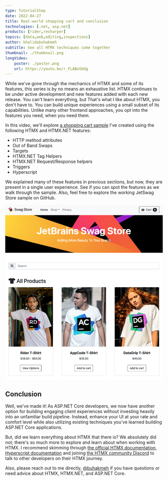 ```yaml
---
type: TutorialStep
date: 2022-04-27
title: Real-world shopping cart and conclusion
technologies: [.net, asp.net]
products: [rider,resharper]
topics: [data,web,editing,inspections]
author: khalidabuhakmeh
subtitle: See all HTMX techniques come together
thumbnail: ./thumbnail.png
longVideo:
    poster: ./poster.png
    url: https://youtu.be/r_FLABoSkOg
---
```


While we've gone through the mechanics of HTMX and some of its features, this series is by no means an exhaustive list. HTMX continues to be under active development and new features added with each new release. You can't learn everything, but That's what I like about HTMX, you don't have to. You can build unique experiences using a small subset of its capabilities. Unlike many other frontend approaches, you opt into the features you need, when you need them.

In this video, we'll explore [a shopping cart sample](https://github.com/khalidabuhakmeh/htmx-aspnetcore) I've created using the following HTMX and HTMX.NET features:

- HTTP method attributes
- Out of Band Swaps
- Targets
- HTMX.NET Tag Helpers
- HTMX.NET Request/Response helpers
- Triggers
- Hyperscript

We explained many of these features in previous sections, but now, they are present in a single user experience. See if you can spot the features as we walk through the sample. Also, feel free to explore the working JetSwag Store sample on GitHub.

![JetSwag Store Sample](jetswag.png)

## Conclusion

Well, we've made it! As ASP.NET Core developers, we now have another option for building engaging client experiences without investing heavily into an unfamiliar build pipeline. Instead, enhance your UI at your rate and comfort level while also utilizing existing techniques you've learned building ASP.NET Core applications.

But, did we learn everything about HTMX that there is? We absolutely did not; there's so much more to explore and learn about when working with HTMX. I recommend skimming through [the official HTMX documentation](https://htmx.org), [Hyperscript documentation](https://hyperscript.org) and joining [the HTMX community Discord](https://htmx.org/discord) to talk to other developers on their HTMX journey.

Also, please reach out to me directly, [@buhakmeh](https://twitter.com/buhakmeh) if you have questions or need advice about HTMX, HTMX.NET, and ASP.NET Core.